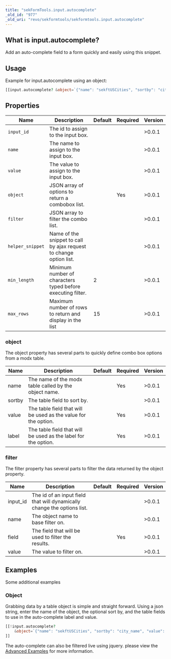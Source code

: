 ```yaml
---
title: "sekFormTools.input.autocomplete"
_old_id: "977"
_old_uri: "revo/sekformtools/sekformtools.input.autocomplete"
---
```


## What is input.autocomplete?

Add an auto-complete field to a form quickly and easily using this snippet.

## Usage

Example for input.autocomplete using an object:

``` php
[[input.autocomplete? &object=`{"name": "sekftUSCities", "sortby": "city_name", "value": "city_name", "label": "city_name"}`]]
```

## Properties

| Name             | Description                                                        | Default | Required | Version |
| ---------------- | ------------------------------------------------------------------ | ------- | -------- | ------- |
| `input_id`       | The id to assign to the input box.                                 |         |          | >0.0.1  |
| `name`           | The name to assign to the input box.                               |         |          | >0.0.1  |
| `value`          | The value to assign to the input box.                              |         |          | >0.0.1  |
| `object`         | JSON array of options to return a combobox list.                   |         | Yes      | >0.0.1  |
| `filter`         | JSON array to filter the combo list.                               |         |          | >0.0.1  |
| `helper_snippet` | Name of the snippet to call by ajax request to change option list. |         |          | >0.0.1  |
| `min_length`     | Minimum number of characters typed before executing filter.        | 2       |          | >0.0.1  |
| `max_rows`       | Maximum number of rows to return and display in the list           | 15      |          | >0.0.1  |

### object

The object property has several parts to quickly define combo box options from a modx table.

| Name   | Description                                                    | Default | Required | Version |
| ------ | -------------------------------------------------------------- | ------- | -------- | ------- |
| name   | The name of the modx table called by the object name.          |         | Yes      | >0.0.1  |
| sortby | The table field to sort by.                                    |         |          | >0.0.1  |
| value  | The table field that will be used as the value for the option. |         | Yes      | >0.0.1  |
| label  | The table field that will be used as the label for the option. |         | Yes      | >0.0.1  |

### filter

The filter property has several parts to filter the data returned by the object property.

| Name      | Description                                                             | Default | Required | Version |
| --------- | ----------------------------------------------------------------------- | ------- | -------- | ------- |
| input\_id | The id of an input field that will dynamically change the options list. |         |          | >0.0.1  |
| name      | The object name to base filter on.                                      |         |          | >0.0.1  |
| field     | The field that will be used to filter the results.                      |         | Yes      | >0.0.1  |
| value     | The value to filter on.                                                 |         |          | >0.0.1  |

## Examples

Some additional examples

### Object

Grabbing data by a table object is simple and straight forward. Using a json string, enter the name of the object, the optional sort by, and the table fields to use in the auto-complete label and value.

``` php
[[!input.autocomplete?
    &object=`{"name": "sekftUSCities", "sortby": "city_name", "value": "city_name", "label": "city_name"}`
]]
```

The auto-complete can also be filtered live using jquery. please view the [Advanced Examples](extras/sekformtools/sekformtools-advanced-examples "sekFormTools Advanced Examples") for more information.
